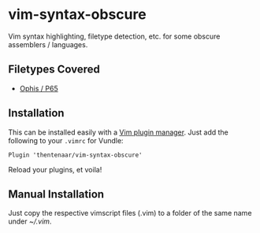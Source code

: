 vim-syntax-obscure
==================

Vim syntax highlighting, filetype detection, etc. for some obscure
assemblers / languages.

Filetypes Covered
-----------------

- [Ophis / P65](https://github.com/michaelcmartin/Ophis)

Installation
------------

This can be installed easily with a
[Vim plugin manager](https://github.com/gmarik/Vundle.vim). Just add the
following to your ``.vimrc`` for Vundle:

```vim
Plugin 'thentenaar/vim-syntax-obscure'
```

Reload your plugins, et voila!

Manual Installation
-------------------

Just copy the respective vimscript files (.vim) to a folder of the
same name under _~/.vim_.

